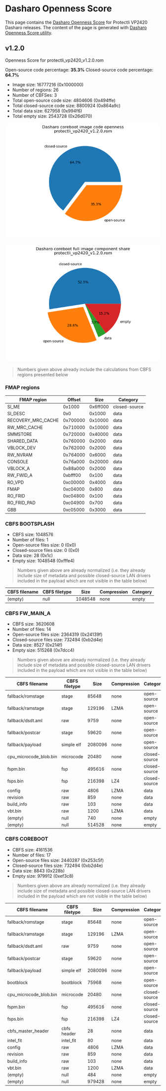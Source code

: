 # Dasharo Openness Score

This page contains the [Dasharo Openness
Score](../../glossary.md#dasharo-openness-score) for Protectli VP2420 Dasharo
releases. The content of the page is generated with [Dasharo Openness Score
utility](https://github.com/Dasharo/Openness-Score).

## v1.2.0

Openness Score for protectli_vp2420_v1.2.0.rom

Open-source code percentage: **35.3%**
Closed-source code percentage: **64.7%**

* Image size: 16777216 (0x1000000)
* Number of regions: 26
* Number of CBFSes: 3
* Total open-source code size: 4804606 (0x494ffe)
* Total closed-source code size: 8800924 (0x864a9c)
* Total data size: 627958 (0x994f6)
* Total empty size: 2543728 (0x26d070)

![](protectli_vp2420_v1.2.0.rom_openness_chart.png)

![](protectli_vp2420_v1.2.0.rom_openness_chart_full_image.png)

> Numbers given above already include the calculations from CBFS regions
> presented below

### FMAP regions

| FMAP region | Offset | Size | Category |
| ----------- | ------ | ---- | -------- |
| SI_ME | 0x1000 | 0x6ff000 | closed-source |
| SI_DESC | 0x0 | 0x1000 | data |
| RECOVERY_MRC_CACHE | 0x700000 | 0x10000 | data |
| RW_MRC_CACHE | 0x710000 | 0x10000 | data |
| SMMSTORE | 0x720000 | 0x40000 | data |
| SHARED_DATA | 0x760000 | 0x2000 | data |
| VBLOCK_DEV | 0x762000 | 0x2000 | data |
| RW_NVRAM | 0x764000 | 0x6000 | data |
| CONSOLE | 0x76a000 | 0x20000 | data |
| VBLOCK_A | 0x88a000 | 0x2000 | data |
| RW_FWID_A | 0xbfff00 | 0x100 | data |
| RO_VPD | 0xc00000 | 0x4000 | data |
| FMAP | 0xc04000 | 0x800 | data |
| RO_FRID | 0xc04800 | 0x100 | data |
| RO_FRID_PAD | 0xc04900 | 0x700 | data |
| GBB | 0xc05000 | 0x3000 | data |

### CBFS BOOTSPLASH

* CBFS size: 1048576
* Number of files: 1
* Open-source files size: 0 (0x0)
* Closed-source files size: 0 (0x0)
* Data size: 28 (0x1c)
* Empty size: 1048548 (0xfffe4)

> Numbers given above are already normalized (i.e. they already include size
> of metadata and possible closed-source LAN drivers included in the payload
 > which are not visible in the table below)

| CBFS filename | CBFS filetype | Size | Compression | Category |
| ------------- | ------------- | ---- | ----------- | -------- |
| (empty) | null | 1048548 | none | empty |

### CBFS FW_MAIN_A

* CBFS size: 3620608
* Number of files: 14
* Open-source files size: 2364319 (0x24139f)
* Closed-source files size: 732494 (0xb2d4e)
* Data size: 8527 (0x214f)
* Empty size: 515268 (0x7dcc4)

> Numbers given above are already normalized (i.e. they already include size
> of metadata and possible closed-source LAN drivers included in the payload
 > which are not visible in the table below)

| CBFS filename | CBFS filetype | Size | Compression | Category |
| ------------- | ------------- | ---- | ----------- | -------- |
| fallback/romstage | stage | 85648 | none | open-source |
| fallback/ramstage | stage | 129196 | LZMA | open-source |
| fallback/dsdt.aml | raw | 9759 | none | open-source |
| fallback/postcar | stage | 59620 | none | open-source |
| fallback/payload | simple elf | 2080096 | none | open-source |
| cpu_microcode_blob.bin | microcode | 20480 | none | closed-source |
| fspm.bin | fsp | 495616 | none | closed-source |
| fsps.bin | fsp | 216398 | LZ4 | closed-source |
| config | raw | 4806 | LZMA | data |
| revision | raw | 859 | none | data |
| build_info | raw | 103 | none | data |
| vbt.bin | raw | 1200 | LZMA | data |
| (empty) | null | 740 | none | empty |
| (empty) | null | 514528 | none | empty |

### CBFS COREBOOT

* CBFS size: 4161536
* Number of files: 17
* Open-source files size: 2440287 (0x253c5f)
* Closed-source files size: 732494 (0xb2d4e)
* Data size: 8843 (0x228b)
* Empty size: 979912 (0xef3c8)

> Numbers given above are already normalized (i.e. they already include size
> of metadata and possible closed-source LAN drivers included in the payload
 > which are not visible in the table below)

| CBFS filename | CBFS filetype | Size | Compression | Category |
| ------------- | ------------- | ---- | ----------- | -------- |
| fallback/romstage | stage | 85648 | none | open-source |
| fallback/ramstage | stage | 129196 | LZMA | open-source |
| fallback/dsdt.aml | raw | 9759 | none | open-source |
| fallback/postcar | stage | 59620 | none | open-source |
| fallback/payload | simple elf | 2080096 | none | open-source |
| bootblock | bootblock | 75968 | none | open-source |
| cpu_microcode_blob.bin | microcode | 20480 | none | closed-source |
| fspm.bin | fsp | 495616 | none | closed-source |
| fsps.bin | fsp | 216398 | LZ4 | closed-source |
| cbfs_master_header | cbfs header | 28 | none | data |
| intel_fit | intel_fit | 80 | none | data |
| config | raw | 4806 | LZMA | data |
| revision | raw | 859 | none | data |
| build_info | raw | 103 | none | data |
| vbt.bin | raw | 1200 | LZMA | data |
| (empty) | null | 484 | none | empty |
| (empty) | null | 979428 | none | empty |
